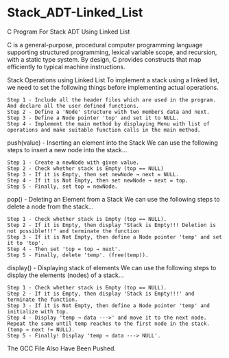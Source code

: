 # Stack_ADT-Linked_List
C Program For Stack ADT Using Linked List

C is a general-purpose, procedural computer programming language supporting structured programming, lexical variable scope, and recursion, with a static type system. By design, C provides constructs that map efficiently to typical machine instructions.

Stack Operations using Linked List
To implement a stack using a linked list, we need to set the following things before implementing actual operations.

    Step 1 - Include all the header files which are used in the program. And declare all the user defined functions.
    Step 2 - Define a 'Node' structure with two members data and next.
    Step 3 - Define a Node pointer 'top' and set it to NULL.
    Step 4 - Implement the main method by displaying Menu with list of operations and make suitable function calls in the main method.
    
push(value) - Inserting an element into the Stack
We can use the following steps to insert a new node into the stack...

    Step 1 - Create a newNode with given value.
    Step 2 - Check whether stack is Empty (top == NULL)
    Step 3 - If it is Empty, then set newNode → next = NULL.
    Step 4 - If it is Not Empty, then set newNode → next = top.
    Step 5 - Finally, set top = newNode.
    
pop() - Deleting an Element from a Stack
We can use the following steps to delete a node from the stack...

    Step 1 - Check whether stack is Empty (top == NULL).
    Step 2 - If it is Empty, then display "Stack is Empty!!! Deletion is not possible!!!" and terminate the function
    Step 3 - If it is Not Empty, then define a Node pointer 'temp' and set it to 'top'.
    Step 4 - Then set 'top = top → next'.
    Step 5 - Finally, delete 'temp'. (free(temp)).
    
display() - Displaying stack of elements
We can use the following steps to display the elements (nodes) of a stack...

    Step 1 - Check whether stack is Empty (top == NULL).
    Step 2 - If it is Empty, then display 'Stack is Empty!!!' and terminate the function.
    Step 3 - If it is Not Empty, then define a Node pointer 'temp' and initialize with top.
    Step 4 - Display 'temp → data --->' and move it to the next node. Repeat the same until temp reaches to the first node in the stack. (temp → next != NULL).
    Step 5 - Finally! Display 'temp → data ---> NULL'.

The GCC File Also Have Been Pushed.
